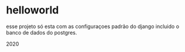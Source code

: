 # helloworld

esse projeto só esta com as configuraçoes padrão do django incluido o banco de dados do postgres. 


2020
